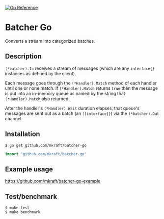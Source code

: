 [![Go Reference](https://pkg.go.dev/badge/github.com/mkraft/batcher-go.svg)](https://pkg.go.dev/github.com/mkraft/batcher-go)

# Batcher Go

Converts a stream into categorized batches.

## Description

`(*batcher).In` receives a stream of messages (which are any `interface{}` instances as defined by the client). 

Each message goes through the `(*Handler).Match` method of each handler until one or none match. If `(*Handler).Match` returns `true` then the message is put into an in-memory queue as named by the string that `(*Handler).Match` also returned. 

After the handler's `(*Handler).Wait` duration elapses, that queue's messages are sent out as a batch (an `[]interface{}`) via the `(*batcher).Out` channel.

## Installation

```shell
$ go get github.com/mkraft/batcher-go
```

```go
import "github.com/mkraft/batcher-go"
```

## Example usage

https://github.com/mkraft/batcher-go-example

## Test/benchmark

```shell
$ make test
$ make benchmark
```
